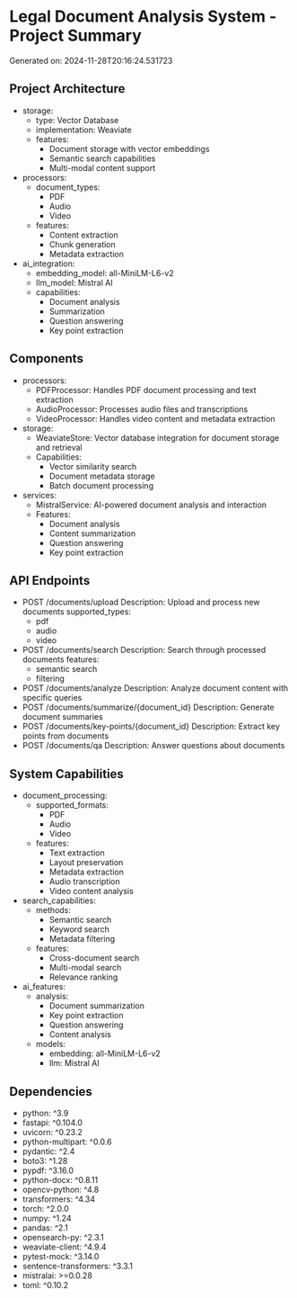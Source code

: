 # Legal Document Analysis System - Project Summary
Generated on: 2024-11-28T20:16:24.531723

## Project Architecture
- storage:
  - type: Vector Database
  - implementation: Weaviate
  - features:
    - Document storage with vector embeddings
    - Semantic search capabilities
    - Multi-modal content support
- processors:
  - document_types:
    - PDF
    - Audio
    - Video
  - features:
    - Content extraction
    - Chunk generation
    - Metadata extraction
- ai_integration:
  - embedding_model: all-MiniLM-L6-v2
  - llm_model: Mistral AI
  - capabilities:
    - Document analysis
    - Summarization
    - Question answering
    - Key point extraction

## Components
- processors:
  - PDFProcessor: Handles PDF document processing and text extraction
  - AudioProcessor: Processes audio files and transcriptions
  - VideoProcessor: Handles video content and metadata extraction
- storage:
  - WeaviateStore: Vector database integration for document storage and retrieval
  - Capabilities:
    - Vector similarity search
    - Document metadata storage
    - Batch document processing
- services:
  - MistralService: AI-powered document analysis and interaction
  - Features:
    - Document analysis
    - Content summarization
    - Question answering
    - Key point extraction

## API Endpoints
- POST /documents/upload
  Description: Upload and process new documents
  supported_types:
    - pdf
    - audio
    - video
- POST /documents/search
  Description: Search through processed documents
  features:
    - semantic search
    - filtering
- POST /documents/analyze
  Description: Analyze document content with specific queries
- POST /documents/summarize/{document_id}
  Description: Generate document summaries
- POST /documents/key-points/{document_id}
  Description: Extract key points from documents
- POST /documents/qa
  Description: Answer questions about documents

## System Capabilities
- document_processing:
  - supported_formats:
    - PDF
    - Audio
    - Video
  - features:
    - Text extraction
    - Layout preservation
    - Metadata extraction
    - Audio transcription
    - Video content analysis
- search_capabilities:
  - methods:
    - Semantic search
    - Keyword search
    - Metadata filtering
  - features:
    - Cross-document search
    - Multi-modal search
    - Relevance ranking
- ai_features:
  - analysis:
    - Document summarization
    - Key point extraction
    - Question answering
    - Content analysis
  - models:
    - embedding: all-MiniLM-L6-v2
    - llm: Mistral AI

## Dependencies
- python: ^3.9
- fastapi: ^0.104.0
- uvicorn: ^0.23.2
- python-multipart: ^0.0.6
- pydantic: ^2.4
- boto3: ^1.28
- pypdf: ^3.16.0
- python-docx: ^0.8.11
- opencv-python: ^4.8
- transformers: ^4.34
- torch: ^2.0.0
- numpy: ^1.24
- pandas: ^2.1
- opensearch-py: ^2.3.1
- weaviate-client: ^4.9.4
- pytest-mock: ^3.14.0
- sentence-transformers: ^3.3.1
- mistralai: >=0.0.28
- toml: ^0.10.2